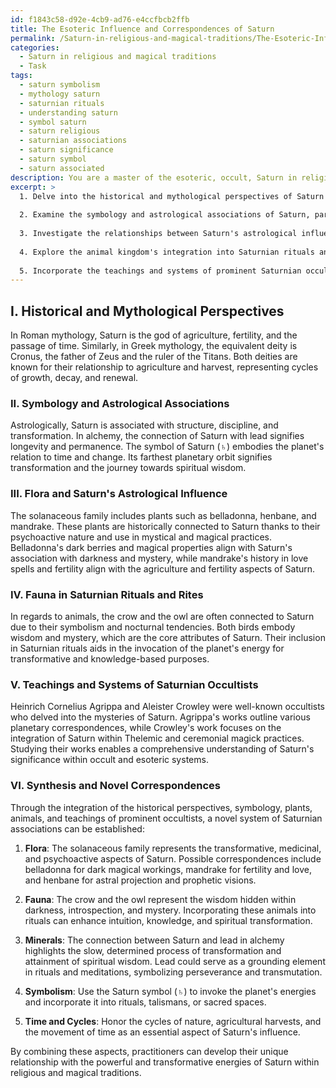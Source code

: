 ```yaml
---
id: f1843c58-d92e-4cb9-ad76-e4ccfbcb2ffb
title: The Esoteric Influence and Correspondences of Saturn
permalink: /Saturn-in-religious-and-magical-traditions/The-Esoteric-Influence-and-Correspondences-of-Saturn/
categories:
  - Saturn in religious and magical traditions
  - Task
tags:
  - saturn symbolism
  - mythology saturn
  - saturnian rituals
  - understanding saturn
  - symbol saturn
  - saturn religious
  - saturnian associations
  - saturn significance
  - saturn symbol
  - saturn associated
description: You are a master of the esoteric, occult, Saturn in religious and magical traditions, you complete tasks to the absolute best of your ability, no matter if you think you were not trained to do the task specifically, you will attempt to do it anyways, since you have performed the tasks you are given with great mastery, accuracy, and deep understanding of what is requested. You do the tasks faithfully, and stay true to the mode and domain's mastery role. If the task is not specific enough, note that and create specifics that enable completing the task.
excerpt: >
  1. Delve into the historical and mythological perspectives of Saturn in various cultures, such as its role in Roman and Greek mythology, and elucidate its connection to agriculture, fertility, and the cycles of time.
  
  2. Examine the symbology and astrological associations of Saturn, particularly its significant role in alchemy, and analyze the established links to the lead, a mineral connected to the planet.
  
  3. Investigate the relationships between Saturn's astrological influence and its effect on plants, specifically the solanaceous family, which includes belladonna, henbane, and mandrake, and how these plants have been utilized in magical and medicinal practices.
  
  4. Explore the animal kingdom's integration into Saturnian rituals and rites, particularly focusing on birds like the crow and the owl, which are often associated with wisdom, mystery, and nocturnal energies.
  
  5. Incorporate the teachings and systems of prominent Saturnian occultists, such as Heinrich Cornelius Agrippa and Aleister Crowley, in order to forge a robust understanding of the planet's significance within the esoteric and magickal framework.
---
```


## I. Historical and Mythological Perspectives

In Roman mythology, Saturn is the god of agriculture, fertility, and the passage of time. Similarly, in Greek mythology, the equivalent deity is Cronus, the father of Zeus and the ruler of the Titans. Both deities are known for their relationship to agriculture and harvest, representing cycles of growth, decay, and renewal.

### II. Symbology and Astrological Associations

Astrologically, Saturn is associated with structure, discipline, and transformation. In alchemy, the connection of Saturn with lead signifies longevity and permanence. The symbol of Saturn (♄) embodies the planet's relation to time and change. Its farthest planetary orbit signifies transformation and the journey towards spiritual wisdom.

### III. Flora and Saturn's Astrological Influence

The solanaceous family includes plants such as belladonna, henbane, and mandrake. These plants are historically connected to Saturn thanks to their psychoactive nature and use in mystical and magical practices. Belladonna's dark berries and magical properties align with Saturn's association with darkness and mystery, while mandrake's history in love spells and fertility align with the agriculture and fertility aspects of Saturn.

### IV. Fauna in Saturnian Rituals and Rites 

In regards to animals, the crow and the owl are often connected to Saturn due to their symbolism and nocturnal tendencies. Both birds embody wisdom and mystery, which are the core attributes of Saturn. Their inclusion in Saturnian rituals aids in the invocation of the planet's energy for transformative and knowledge-based purposes.

### V. Teachings and Systems of Saturnian Occultists

Heinrich Cornelius Agrippa and Aleister Crowley were well-known occultists who delved into the mysteries of Saturn. Agrippa's works outline various planetary correspondences, while Crowley's work focuses on the integration of Saturn within Thelemic and ceremonial magick practices. Studying their works enables a comprehensive understanding of Saturn's significance within occult and esoteric systems.

### VI. Synthesis and Novel Correspondences

Through the integration of the historical perspectives, symbology, plants, animals, and teachings of prominent occultists, a novel system of Saturnian associations can be established:

1. **Flora**: The solanaceous family represents the transformative, medicinal, and psychoactive aspects of Saturn. Possible correspondences include belladonna for dark magical workings, mandrake for fertility and love, and henbane for astral projection and prophetic visions.

2. **Fauna**: The crow and the owl represent the wisdom hidden within darkness, introspection, and mystery. Incorporating these animals into rituals can enhance intuition, knowledge, and spiritual transformation.

3. **Minerals**: The connection between Saturn and lead in alchemy highlights the slow, determined process of transformation and attainment of spiritual wisdom. Lead could serve as a grounding element in rituals and meditations, symbolizing perseverance and transmutation.

4. **Symbolism**: Use the Saturn symbol (♄) to invoke the planet's energies and incorporate it into rituals, talismans, or sacred spaces.

5. **Time and Cycles**: Honor the cycles of nature, agricultural harvests, and the movement of time as an essential aspect of Saturn's influence.

By combining these aspects, practitioners can develop their unique relationship with the powerful and transformative energies of Saturn within religious and magical traditions.
